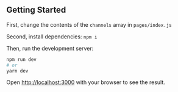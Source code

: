 ## Getting Started

First, change the contents of the `channels` array in `pages/index.js`

Second, install dependencies: ```npm i```

Then, run the development server:

```bash
npm run dev
# or
yarn dev
```

Open [http://localhost:3000](http://localhost:3000) with your browser to see the result.
